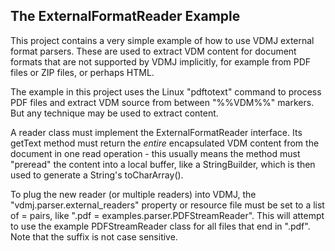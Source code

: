 ## The ExternalFormatReader Example

This project contains a very simple example of how to use VDMJ external format parsers. These
are used to extract VDM content for document formats that are not supported by VDMJ implicitly,
for example from PDF files or ZIP files, or perhaps HTML.

The example in this project uses the Linux "pdftotext" command to process PDF files and extract
VDM source from between "%%VDM%%" markers. But any technique may be used to extract content.

A reader class must implement the ExternalFormatReader interface. Its getText method must
return the *entire* encapsulated VDM content from the document in one read operation - this
usually means the method must "preread" the content into a local buffer, like a StringBuilder,
which is then used to generate a String's toCharArray().

To plug the new reader (or multiple readers) into VDMJ, the "vdmj.parser.external_readers" property
or resource file must be set to a list of <suffix>=<class> pairs, like ".pdf = examples.parser.PDFStreamReader".
This will attempt to use the example PDFStreamReader class for all files that end in ".pdf". Note
that the suffix is not case sensitive.
